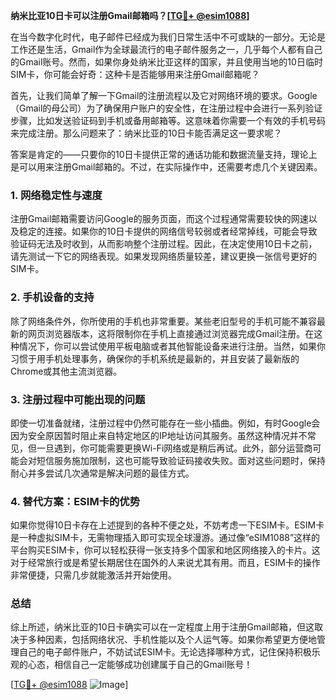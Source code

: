 **纳米比亚10日卡可以注册Gmail邮箱吗？[[TG💪+ @esim1088](https://t.me/s/esim1088)]**

在当今数字化时代，电子邮件已经成为我们日常生活中不可或缺的一部分。无论是工作还是生活，Gmail作为全球最流行的电子邮件服务之一，几乎每个人都有自己的Gmail账号。然而，如果你身处纳米比亚这样的国家，并且使用当地的10日临时SIM卡，你可能会好奇：这种卡是否能够用来注册Gmail邮箱呢？

首先，让我们简单了解一下Gmail的注册流程以及它对网络环境的要求。Google（Gmail的母公司）为了确保用户账户的安全性，在注册过程中会进行一系列验证步骤，比如发送验证码到手机或备用邮箱等。这意味着你需要一个有效的手机号码来完成注册。那么问题来了：纳米比亚的10日卡能否满足这一要求呢？

答案是肯定的——只要你的10日卡提供正常的通话功能和数据流量支持，理论上是可以用来注册Gmail邮箱的。不过，在实际操作中，还需要考虑几个关键因素。

### 1. 网络稳定性与速度

注册Gmail邮箱需要访问Google的服务页面，而这个过程通常需要较快的网速以及稳定的连接。如果你的10日卡提供的网络信号较弱或者经常掉线，可能会导致验证码无法及时收到，从而影响整个注册过程。因此，在决定使用10日卡之前，请先测试一下它的网络表现。如果发现网络质量较差，建议更换一张信号更好的SIM卡。

### 2. 手机设备的支持

除了网络条件外，你所使用的手机也非常重要。某些老旧型号的手机可能不兼容最新的网页浏览器版本，这将限制你在手机上直接通过浏览器完成Gmail注册。在这种情况下，你可以尝试使用平板电脑或者其他智能设备来进行注册。当然，如果你习惯于用手机处理事务，确保你的手机系统是最新的，并且安装了最新版的Chrome或其他主流浏览器。

### 3. 注册过程中可能出现的问题

即使一切准备就绪，注册过程中仍然可能存在一些小插曲。例如，有时Google会因为安全原因暂时阻止来自特定地区的IP地址访问其服务。虽然这种情况并不常见，但一旦遇到，你可能需要更换Wi-Fi网络或是稍后再试。此外，部分运营商可能会对短信服务施加限制，这也可能导致验证码接收失败。面对这些问题时，保持耐心并多尝试几次通常是解决问题的最佳方式。

### 4. 替代方案：ESIM卡的优势

如果你觉得10日卡存在上述提到的各种不便之处，不妨考虑一下ESIM卡。ESIM卡是一种虚拟SIM卡，无需物理插入即可实现全球漫游。通过像“eSIM1088”这样的平台购买ESIM卡，你可以轻松获得一张支持多个国家和地区网络接入的卡片。这对于经常旅行或是希望长期居住在国外的人来说尤其有用。而且，ESIM卡的操作非常便捷，只需几步就能激活并开始使用。

### 总结

综上所述，纳米比亚的10日卡确实可以在一定程度上用于注册Gmail邮箱，但这取决于多种因素，包括网络状况、手机性能以及个人运气等。如果你希望更方便地管理自己的电子邮件账户，不妨试试ESIM卡。无论选择哪种方式，记住保持积极乐观的心态，相信自己一定能够成功创建属于自己的Gmail账号！

[[TG💪+ @esim1088](https://t.me/s/esim1088) ![Image](https://i.postimg.cc/4NQfJmqS/Snipaste-2025-05-13-00-14-12.png)]